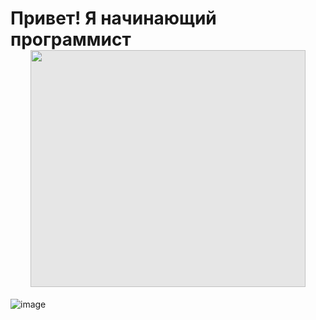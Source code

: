 # Привет! Я начинающий программист <img style="display: block;-webkit-user-select: none;margin: auto;cursor: zoom-in;background-color: hsl(0, 0%, 90%);" src="https://camo.githubusercontent.com/fb070d9f71a64edbafed08519130d75e7e0a0a69665d50d94ad095157f702e59/68747470733a2f2f6d656469612e67697068792e636f6d2f6d656469612f6d47634e6a736657416a593541455a4e77362f67697068792e676966" width="440" height="379">


![image](https://user-images.githubusercontent.com/91273092/193565649-d92df75e-97b4-4672-a4a8-f967c1970b60.png)


<!--
**igronat/igronat** is a ✨ _special_ ✨ repository because its `README.md` (this file) appears on your GitHub profile.

Here are some ideas to get you started:

- 🔭 I’m currently working on ...
- 🌱 I’m currently learning ...
- 👯 I’m looking to collaborate on ...
- 🤔 I’m looking for help with ...
- 💬 Ask me about ...
- 📫 How to reach me: ...
- 😄 Pronouns: ...
- ⚡ Fun fact: ...
-->

